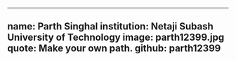 ---
name: Parth Singhal
institution: Netaji Subash University of Technology
image: parth12399.jpg
quote: Make your own path.
github: parth12399
------
